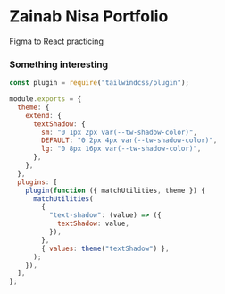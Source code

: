 # Zainab Nisa Portfolio

Figma to React practicing

### Something interesting

```javascript
const plugin = require("tailwindcss/plugin");

module.exports = {
  theme: {
    extend: {
      textShadow: {
        sm: "0 1px 2px var(--tw-shadow-color)",
        DEFAULT: "0 2px 4px var(--tw-shadow-color)",
        lg: "0 8px 16px var(--tw-shadow-color)",
      },
    },
  },
  plugins: [
    plugin(function ({ matchUtilities, theme }) {
      matchUtilities(
        {
          "text-shadow": (value) => ({
            textShadow: value,
          }),
        },
        { values: theme("textShadow") },
      );
    }),
  ],
};
```
